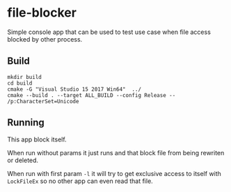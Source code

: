 # file-blocker
Simple console app that can be used to test use case when file access blocked by other process. 


## Build 
```
mkdir build 
cd build 
cmake -G "Visual Studio 15 2017 Win64"  ../   
cmake --build . --target ALL_BUILD --config Release -- /p:CharacterSet=Unicode
```

## Running 

This app block itself. 

When run without params it just runs and that block file from being rewriten or deleted. 

When run with first param `-l` it will try to get exclusive access to itself with `LockFileEx` so no other app can even read that file. 
